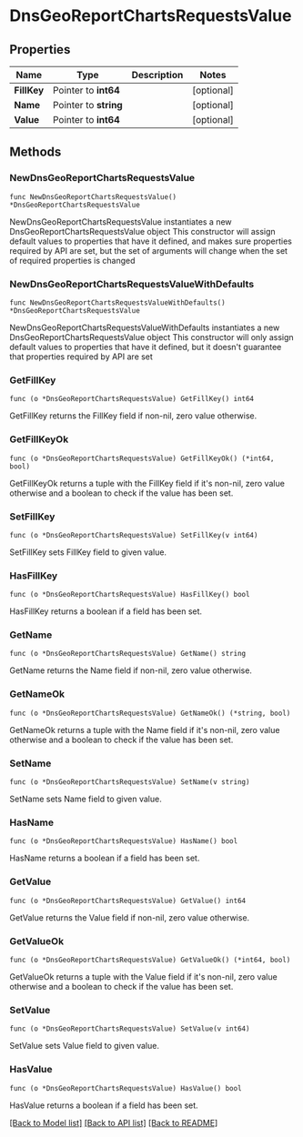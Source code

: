 # DnsGeoReportChartsRequestsValue

## Properties

Name | Type | Description | Notes
------------ | ------------- | ------------- | -------------
**FillKey** | Pointer to **int64** |  | [optional] 
**Name** | Pointer to **string** |  | [optional] 
**Value** | Pointer to **int64** |  | [optional] 

## Methods

### NewDnsGeoReportChartsRequestsValue

`func NewDnsGeoReportChartsRequestsValue() *DnsGeoReportChartsRequestsValue`

NewDnsGeoReportChartsRequestsValue instantiates a new DnsGeoReportChartsRequestsValue object
This constructor will assign default values to properties that have it defined,
and makes sure properties required by API are set, but the set of arguments
will change when the set of required properties is changed

### NewDnsGeoReportChartsRequestsValueWithDefaults

`func NewDnsGeoReportChartsRequestsValueWithDefaults() *DnsGeoReportChartsRequestsValue`

NewDnsGeoReportChartsRequestsValueWithDefaults instantiates a new DnsGeoReportChartsRequestsValue object
This constructor will only assign default values to properties that have it defined,
but it doesn't guarantee that properties required by API are set

### GetFillKey

`func (o *DnsGeoReportChartsRequestsValue) GetFillKey() int64`

GetFillKey returns the FillKey field if non-nil, zero value otherwise.

### GetFillKeyOk

`func (o *DnsGeoReportChartsRequestsValue) GetFillKeyOk() (*int64, bool)`

GetFillKeyOk returns a tuple with the FillKey field if it's non-nil, zero value otherwise
and a boolean to check if the value has been set.

### SetFillKey

`func (o *DnsGeoReportChartsRequestsValue) SetFillKey(v int64)`

SetFillKey sets FillKey field to given value.

### HasFillKey

`func (o *DnsGeoReportChartsRequestsValue) HasFillKey() bool`

HasFillKey returns a boolean if a field has been set.

### GetName

`func (o *DnsGeoReportChartsRequestsValue) GetName() string`

GetName returns the Name field if non-nil, zero value otherwise.

### GetNameOk

`func (o *DnsGeoReportChartsRequestsValue) GetNameOk() (*string, bool)`

GetNameOk returns a tuple with the Name field if it's non-nil, zero value otherwise
and a boolean to check if the value has been set.

### SetName

`func (o *DnsGeoReportChartsRequestsValue) SetName(v string)`

SetName sets Name field to given value.

### HasName

`func (o *DnsGeoReportChartsRequestsValue) HasName() bool`

HasName returns a boolean if a field has been set.

### GetValue

`func (o *DnsGeoReportChartsRequestsValue) GetValue() int64`

GetValue returns the Value field if non-nil, zero value otherwise.

### GetValueOk

`func (o *DnsGeoReportChartsRequestsValue) GetValueOk() (*int64, bool)`

GetValueOk returns a tuple with the Value field if it's non-nil, zero value otherwise
and a boolean to check if the value has been set.

### SetValue

`func (o *DnsGeoReportChartsRequestsValue) SetValue(v int64)`

SetValue sets Value field to given value.

### HasValue

`func (o *DnsGeoReportChartsRequestsValue) HasValue() bool`

HasValue returns a boolean if a field has been set.


[[Back to Model list]](HOW-TO.md#documentation-for-models) [[Back to API list]](HOW-TO.md#documentation-for-api-endpoints) [[Back to README]](HOW-TO.md)


